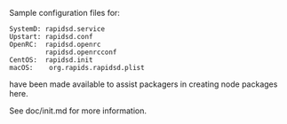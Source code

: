 Sample configuration files for:
```
SystemD: rapidsd.service
Upstart: rapidsd.conf
OpenRC:  rapidsd.openrc
         rapidsd.openrcconf
CentOS:  rapidsd.init
macOS:    org.rapids.rapidsd.plist
```
have been made available to assist packagers in creating node packages here.

See doc/init.md for more information.
